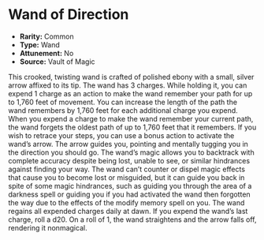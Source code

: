 # Wand of Direction

- **Rarity:** Common
- **Type:** Wand
- **Attunement:** No
- **Source:** Vault of Magic

This crooked, twisting wand is crafted of polished ebony with a small, silver arrow affixed to its tip. The wand has 3 charges. While holding it, you can expend 1 charge as an action to make the wand remember your path for up to 1,760 feet of movement. You can increase the length of the path the wand remembers by 1,760 feet for each additional charge you expend. When you expend a charge to make the wand remember your current path, the wand forgets the oldest path of up to 1,760 feet that it remembers. If you wish to retrace your steps, you can use a bonus action to activate the wand’s arrow. The arrow guides you, pointing and mentally tugging you in the direction you should go. The wand’s magic allows you to backtrack with complete accuracy despite being lost, unable to see, or similar hindrances against finding your way. The wand can’t counter or dispel magic effects that cause you to become lost or misguided, but it can guide you back in spite of some magic hindrances, such as guiding you through the area of a darkness spell or guiding you if you had activated the wand then forgotten the way due to the effects of the modify memory spell on you. The wand regains all expended charges daily at dawn. If you expend the wand’s last charge, roll a d20. On a roll of 1, the wand straightens and the arrow falls off, rendering it nonmagical.
